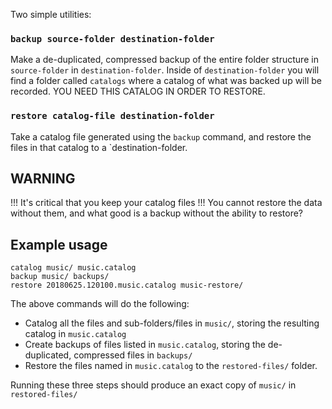 Two simple utilities:

### `backup source-folder destination-folder`

Make a de-duplicated, compressed backup of the entire folder structure in
`source-folder` in `destination-folder`. Inside of `destination-folder` you will
find a folder called `catalogs` where a catalog of what was backed up will be
recorded. YOU NEED THIS CATALOG IN ORDER TO RESTORE.

### `restore catalog-file destination-folder`

Take a catalog file generated using the `backup` command, and restore the files
in that catalog to a `destination-folder.

## WARNING

!!! It's critical that you keep your catalog files !!! You cannot restore the
data without them, and what good is a backup without the ability to restore?

## Example usage

```shell
catalog music/ music.catalog
backup music/ backups/
restore 20180625.120100.music.catalog music-restore/
```

The above commands will do the following:

* Catalog all the files and sub-folders/files in `music/`, storing the resulting
  catalog in `music.catalog`
* Create backups of files listed in `music.catalog`, storing the de-duplicated,
  compressed files in `backups/`
* Restore the files named in `music.catalog` to the `restored-files/` folder.

Running these three steps should produce an exact copy of `music/` in
`restored-files/`


